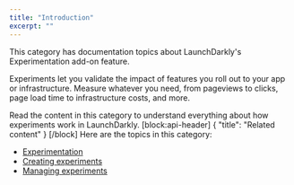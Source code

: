 ```yaml
---
title: "Introduction"
excerpt: ""
---
```

This category has documentation topics about LaunchDarkly's Experimentation add-on feature. 

Experiments let you validate the impact of features you roll out to your app or infrastructure. Measure whatever you need, from pageviews to clicks, page load time to infrastructure costs, and more.

Read the content in this category to understand everything about how experiments work in LaunchDarkly.
[block:api-header]
{
  "title": "Related content"
}
[/block]
Here are the topics in this category:

* [Experimentation](doc:experimentation) 
* [Creating experiments](doc:experimentation-create) 
* [Managing experiments](doc:experimentation-manage)